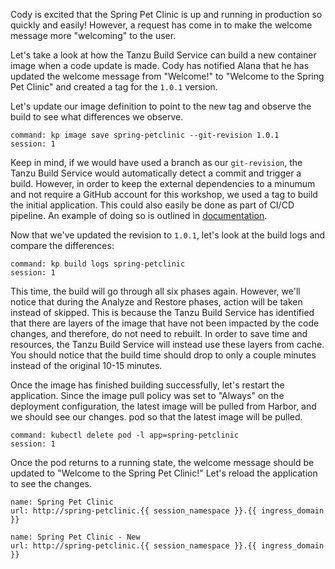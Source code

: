 Cody is excited that the Spring Pet Clinic is up and running in production so quickly and easily!  However, a request has come in to make the welcome message more "welcoming" to the user.

Let's take a look at how the Tanzu Build Service can build a new container image when a code update is made.  Cody has notified Alana that he has updated the welcome message from "Welcome!" to "Welcome to the Spring Pet Clinic" and created a tag for the `1.0.1` version.

Let's update our image definition to point to the new tag and observe the build to see what differences we observe.

```terminal:execute
command: kp image save spring-petclinic --git-revision 1.0.1
session: 1
```

Keep in mind, if we would have used a branch as our `git-revision`, the Tanzu Build Service would automatically detect a commit and trigger a build.  However, in order to keep the external dependencies to a minumum and not require a GitHub account for this workshop, we used a tag to build the initial application.  This could also easily be done as part of CI/CD pipeline.  An example of doing so is outlined in [documentation](https://docs.pivotal.io/build-service/1-2/tbs-in-ci.html).

Now that we've updated the revision to `1.0.1`, let's look at the build logs and compare the differences:

```terminal:execute
command: kp build logs spring-petclinic
session: 1
```

This time, the build will go through all six phases again.  However, we'll notice that during the Analyze and Restore phases, action will be taken instead of skipped.  This is because the Tanzu Build Service has identified that there are layers of the image that have not been impacted by the code changes, and therefore, do not need to rebuilt.  In order to save time and resources, the Tanzu Build Service will instead use these layers from cache.  You should notice that the build time should drop to only a couple minutes instead of the original 10-15 minutes.

Once the image has finished building successfully, let's restart the application.  Since the image pull policy was set to "Always" on the deployment configuration, the latest image will be pulled from Harbor, and we should see our changes. pod so that the latest image will be pulled.

```terminal:execute
command: kubectl delete pod -l app=spring-petclinic
session: 1
```

Once the pod returns to a running state, the welcome message should be updated to "Welcome to the Spring Pet Clinic!"  Let's reload the application to see the changes.

```dashboard:reload-dashboard
name: Spring Pet Clinic
url: http://spring-petclinic.{{ session_namespace }}.{{ ingress_domain }}
```

```dashboard:reload-dashboard
name: Spring Pet Clinic - New
url: http://spring-petclinic.{{ session_namespace }}.{{ ingress_domain }}
```